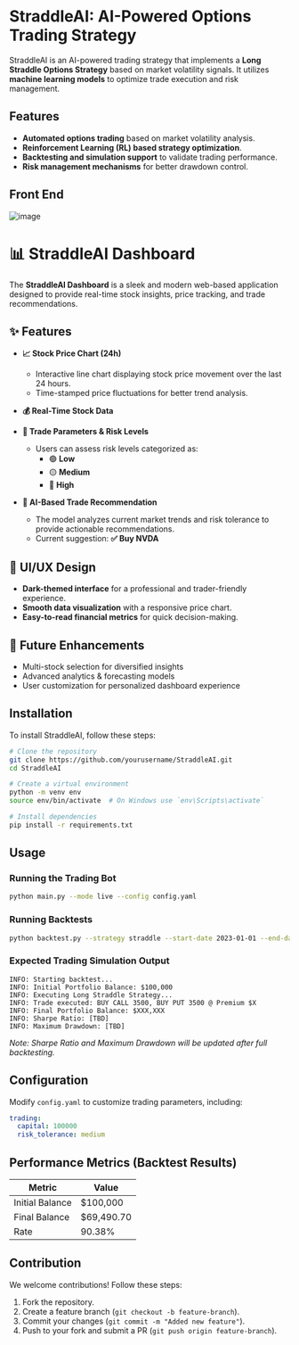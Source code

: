 # StraddleAI: AI-Powered Options Trading Strategy

StraddleAI is an AI-powered trading strategy that implements a **Long Straddle Options Strategy** based on market volatility signals. It utilizes **machine learning models** to optimize trade execution and risk management.

## Features

- **Automated options trading** based on market volatility analysis.
- **Reinforcement Learning (RL) based strategy optimization**.
- **Backtesting and simulation support** to validate trading performance.
- **Risk management mechanisms** for better drawdown control.

## Front End

![image](https://github.com/user-attachments/assets/aba32ac6-d525-46dd-940d-9f2294b515df)

# 📊 StraddleAI Dashboard

The **StraddleAI Dashboard** is a sleek and modern web-based application designed to provide real-time stock insights, price tracking, and trade recommendations.

## ✨ Features

- **📈 Stock Price Chart (24h)**  
  - Interactive line chart displaying stock price movement over the last 24 hours.
  - Time-stamped price fluctuations for better trend analysis.

- **💰 Real-Time Stock Data**  

- **🔎 Trade Parameters & Risk Levels**  
  - Users can assess risk levels categorized as:
    - 🟢 **Low**
    - 🟡 **Medium**
    - 🔴 **High**
  
- **🤖 AI-Based Trade Recommendation**  
  - The model analyzes current market trends and risk tolerance to provide actionable recommendations.
  - Current suggestion: **✅ Buy NVDA**  

## 🎨 UI/UX Design

- **Dark-themed interface** for a professional and trader-friendly experience.
- **Smooth data visualization** with a responsive price chart.
- **Easy-to-read financial metrics** for quick decision-making.

## 📌 Future Enhancements

- Multi-stock selection for diversified insights
- Advanced analytics & forecasting models
- User customization for personalized dashboard experience



## Installation

To install StraddleAI, follow these steps:

```sh
# Clone the repository
git clone https://github.com/yourusername/StraddleAI.git
cd StraddleAI

# Create a virtual environment
python -m venv env
source env/bin/activate  # On Windows use `env\Scripts\activate`

# Install dependencies
pip install -r requirements.txt
```

## Usage

### Running the Trading Bot
```sh
python main.py --mode live --config config.yaml
```

### Running Backtests
```sh
python backtest.py --strategy straddle --start-date 2023-01-01 --end-date 2023-12-31
```

### Expected Trading Simulation Output
```
INFO: Starting backtest...
INFO: Initial Portfolio Balance: $100,000
INFO: Executing Long Straddle Strategy...
INFO: Trade executed: BUY CALL 3500, BUY PUT 3500 @ Premium $X
INFO: Final Portfolio Balance: $XXX,XXX
INFO: Sharpe Ratio: [TBD]
INFO: Maximum Drawdown: [TBD]
```
*Note: Sharpe Ratio and Maximum Drawdown will be updated after full backtesting.*

## Configuration

Modify `config.yaml` to customize trading parameters, including:
```yaml
trading:
  capital: 100000
  risk_tolerance: medium
```

## Performance Metrics (Backtest Results)
| Metric             | Value |
|--------------------|-------|
| Initial Balance   | $100,000 |
| Final Balance     | $69,490.70 |
| Rate | 90.38% |

## Contribution

We welcome contributions! Follow these steps:

1. Fork the repository.
2. Create a feature branch (`git checkout -b feature-branch`).
3. Commit your changes (`git commit -m "Added new feature"`).
4. Push to your fork and submit a PR (`git push origin feature-branch`).

